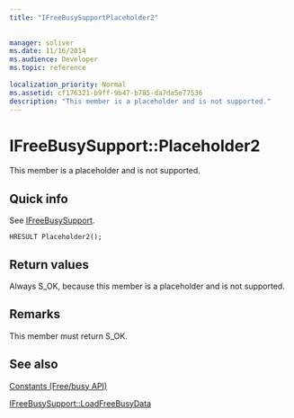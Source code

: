 ```yaml
---
title: "IFreeBusySupportPlaceholder2"
 
 
manager: soliver
ms.date: 11/16/2014
ms.audience: Developer
ms.topic: reference
 
localization_priority: Normal
ms.assetid: cf176321-b9ff-9b47-b785-da7da5e77536
description: "This member is a placeholder and is not supported."
---
```


# IFreeBusySupport::Placeholder2

This member is a placeholder and is not supported.
  
## Quick info

See [IFreeBusySupport](ifreebusysupport.md).
  
```
HRESULT Placeholder2();
```

## Return values

Always S_OK, because this member is a placeholder and is not supported.
  
## Remarks

This member must return S_OK.
  
## See also



[Constants (Free/busy API)](constants-free-busy-api.md)
  
[IFreeBusySupport::LoadFreeBusyData](ifreebusysupport-loadfreebusydata.md)

